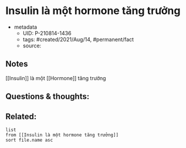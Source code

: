 # Insulin là một hormone tăng trưởng

- metadata
	- UID: P-210814-1436
	- tags: #created/2021/Aug/14, #permanent/fact 
	- source: 

## Notes
[[Insulin]] là một [[Hormone]] tăng trưởng

## Questions & thoughts:

## Related:
```dataview
list
from [[Insulin là một hormone tăng trưởng]]
sort file.name asc
```
